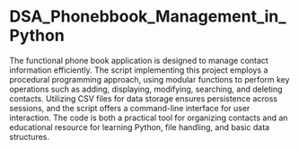 # DSA_Phonebbook_Management_in_Python

The functional phone book application is designed to manage contact information efficiently. The script implementing this project employs a procedural programming approach, using modular functions to perform key operations such as
adding, displaying, modifying, searching, and deleting contacts. Utilizing CSV
files for data storage ensures persistence across sessions, and the script offers a
command-line interface for user interaction. The code is both a practical tool
for organizing contacts and an educational resource for learning Python, file
handling, and basic data structures.
